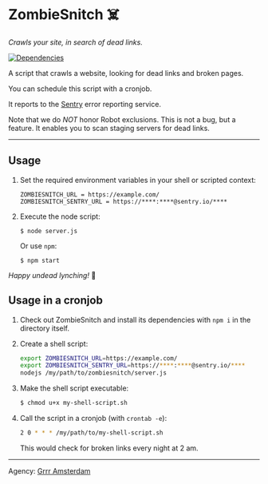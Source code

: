 # ZombieSnitch ☠️

_Crawls your site, in search of dead links._

[![Dependencies](https://david-dm.org/grrr-amsterdam/schoolwijzer-dead-link-checker.svg)](https://david-dm.org/grrr-amsterdam/schoolwijzer-dead-link-checker)



A script that crawls a website, looking for dead links and broken pages.

You can schedule this script with a cronjob.

It reports to the [Sentry](https://sentry.io) error reporting service.

Note that we do _NOT_ honor Robot exclusions. This is not a bug, but a feature.
It enables you to scan staging servers for dead links.



____________________

## Usage

1. Set the required environment variables in your shell or scripted context:

   ```
   ZOMBIESNITCH_URL = https://example.com/
   ZOMBIESNITCH_SENTRY_URL = https://****:****@sentry.io/****
   ```

2. Execute the node script:

   ```
   $ node server.js
   ```

   Or use `npm`:

   ```
   $ npm start
   ```


_Happy undead lynching!_ 💫



## Usage in a cronjob

1. Check out ZombieSnitch and install its dependencies with `npm i` in the directory itself.

2. Create a shell script:

   ```bash
   export ZOMBIESNITCH_URL=https://example.com/
   export ZOMBIESNITCH_SENTRY_URL=https://****:****@sentry.io/****
   nodejs /my/path/to/zombiesnitch/server.js
   ```

3. Make the shell script executable: 

   ```bash
   $ chmod u+x my-shell-script.sh
   ```

4. Call the script in a cronjob (with `crontab -e`):

   ```bash
   2 0 * * * /my/path/to/my-shell-script.sh
   ```

   This would check for broken links every night at 2 am.

____________________

Agency: [Grrr Amsterdam](https://grrr.nl)
